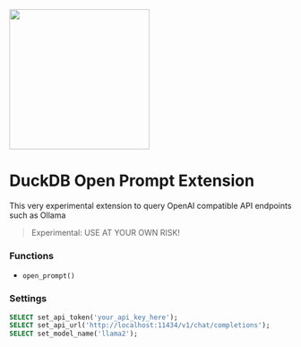 <img src="https://github.com/user-attachments/assets/46a5c546-7e9b-42c7-87f4-bc8defe674e0" width=250 />

# DuckDB Open Prompt Extension
This very experimental extension to query OpenAI compatible API endpoints such as Ollama

> Experimental: USE AT YOUR OWN RISK!

### Functions
- `open_prompt()`

### Settings
```sql
SELECT set_api_token('your_api_key_here');
SELECT set_api_url('http://localhost:11434/v1/chat/completions');
SELECT set_model_name('llama2');
```

